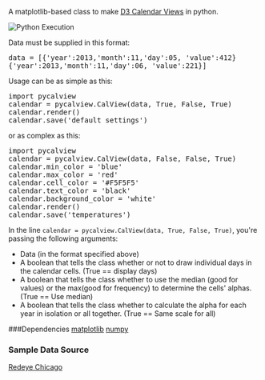A matplotlib-based class to make [D3 Calendar Views](http://bl.ocks.org/mbostock/4063318) in python.

![Python Execution](https://raw.github.com/oneschirm/python-calview/master/redeye_data_nodates.png)

Data must be supplied in this format:
<pre>data = [{'year':2013,'month':11,'day':05, 'value':412}
{'year':2013,'month':11,'day':06, 'value':221}]
</pre>

Usage can be as simple as this: 

<pre>import pycalview 
calendar = pycalview.CalView(data, True, False, True)
calendar.render()
calendar.save('default settings')</pre>

or as complex as this:

<pre>import pycalview
calendar = pycalview.CalView(data, False, False, True)
calendar.min_color = 'blue'
calendar.max_color = 'red'
calendar.cell_color = '#F5F5F5'
calendar.text_color = 'black'
calendar.background_color = 'white'
calendar.render()
calendar.save('temperatures')</pre>

In the line `calendar = pycalview.CalView(data, True, False, True)`, you're passing the following arguments:
- Data (in the format specified above)
- A boolean that tells the class whether or not to draw individual days in the calendar cells. (True == display days)
- A boolean that tells the class whether to use the median (good for values) or the max(good for frequency) to determine the cells' alphas. (True == Use median)
- A boolean that tells the class whether to calculate the alpha for each year in isolation or all together. (True == Same scale for all)

###Dependencies
[matplotlib](http://matplotlib.org/)
[numpy](http://www.numpy.org/)

### Sample Data Source
[Redeye Chicago](http://homicides.redeyechicago.com/)